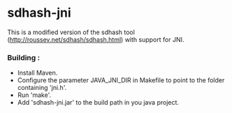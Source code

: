 sdhash-jni
==========

This is a modified version of the sdhash tool (http://roussev.net/sdhash/sdhash.html) with support for JNI.

### Building :

- Install Maven.
- Configure the parameter JAVA_JNI_DIR in Makefile to point to the folder containing 'jni.h'.
- Run 'make'.
- Add 'sdhash-jni.jar' to the build path in you java project.
